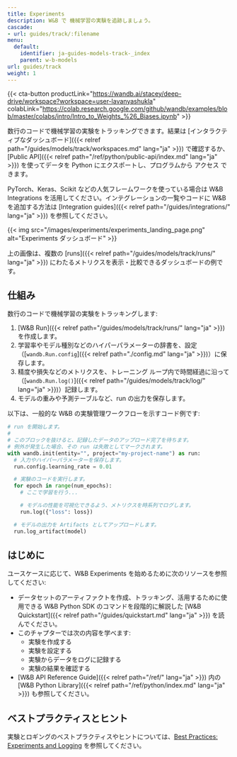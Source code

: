 ```yaml
---
title: Experiments
description: W&B で 機械学習の実験を追跡しましょう。
cascade:
- url: guides/track/:filename
menu:
  default:
    identifier: ja-guides-models-track-_index
    parent: w-b-models
url: guides/track
weight: 1
---
```


{{< cta-button productLink="https://wandb.ai/stacey/deep-drive/workspace?workspace=user-lavanyashukla" colabLink="https://colab.research.google.com/github/wandb/examples/blob/master/colabs/intro/Intro_to_Weights_%26_Biases.ipynb" >}}

数行のコードで機械学習の実験をトラッキングできます。結果は [インタラクティブなダッシュボード]({{< relref path="/guides/models/track/workspaces.md" lang="ja" >}}) で確認するか、[Public API]({{< relref path="/ref/python/public-api/index.md" lang="ja" >}}) を使ってデータを Python にエクスポートし、プログラムから アクセス できます。

PyTorch、Keras、Scikit などの人気フレームワークを使っている場合は W&B Integrations を活用してください。インテグレーションの一覧やコードに W&B を追加する方法は [Integration guides]({{< relref path="/guides/integrations/" lang="ja" >}}) を参照してください。

{{< img src="/images/experiments/experiments_landing_page.png" alt="Experiments ダッシュボード" >}}

上の画像は、複数の [runs]({{< relref path="/guides/models/track/runs/" lang="ja" >}}) にわたるメトリクスを表示・比較できるダッシュボードの例です。

## 仕組み

数行のコードで機械学習の実験をトラッキングします:
1. [W&B Run]({{< relref path="/guides/models/track/runs/" lang="ja" >}}) を作成します。
2. 学習率やモデル種別などのハイパーパラメーターの辞書を、設定（[`wandb.Run.config`]({{< relref path="./config.md" lang="ja" >}})）に保存します。
3. 精度や損失などのメトリクスを、トレーニング ループ内で時間経過に沿って（[`wandb.Run.log()`]({{< relref path="/guides/models/track/log/" lang="ja" >}})）記録します。
4. モデルの重みや予測テーブルなど、run の出力を保存します。

以下は、一般的な W&B の実験管理ワークフローを示すコード例です:

```python
# run を開始します。
#
# このブロックを抜けると、記録したデータのアップロード完了を待ちます。
# 例外が発生した場合、その run は失敗としてマークされます。
with wandb.init(entity="", project="my-project-name") as run:
  # 入力やハイパーパラメーターを保存します。
  run.config.learning_rate = 0.01

  # 実験のコードを実行します。
  for epoch in range(num_epochs):
    # ここで学習を行う...

    # モデルの性能を可視化できるよう、メトリクスを時系列でログします。
    run.log({"loss": loss})

  # モデルの出力を Artifacts としてアップロードします。
  run.log_artifact(model)
```

## はじめに

ユースケースに応じて、W&B Experiments を始めるために次のリソースを参照してください:

* データセットのアーティファクトを作成、トラッキング、活用するために使用できる W&B Python SDK のコマンドを段階的に解説した [W&B Quickstart]({{< relref path="/guides/quickstart.md" lang="ja" >}}) を読んでください。
* このチャプターでは次の内容を学べます:
  * 実験を作成する
  * 実験を設定する
  * 実験からデータをログに記録する
  * 実験の結果を確認する
* [W&B API Reference Guide]({{< relref path="/ref/" lang="ja" >}}) 内の [W&B Python Library]({{< relref path="/ref/python/index.md" lang="ja" >}}) も参照してください。

## ベストプラクティスとヒント 

実験とロギングのベストプラクティスやヒントについては、[Best Practices: Experiments and Logging](https://wandb.ai/wandb/pytorch-lightning-e2e/reports/W-B-Best-Practices-Guide--VmlldzozNTU1ODY1#w&b-experiments-and-logging) を参照してください。